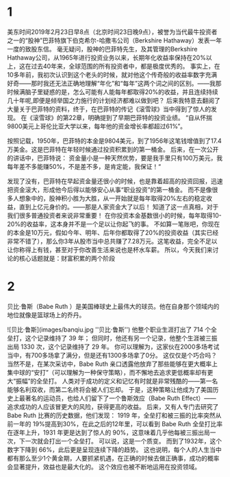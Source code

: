 # 1

美东时间2019年2月23日早8点（北京时间23日晚9点），被誉为当代最牛投资者之一的“股神”巴菲特旗下伯克希尔-哈撒韦公司（Berkshire Hathaway）发表一年一度的致股东信。
毫无疑问，股神的巴菲特先生，及其管理的Berkshire Hathaway公司，从1965年进行投资业务以来，长期年化收益率保持在20%以上，这在过去40年来，全球范围的所有投资者中，都是极度优秀的。
事实上，在10多年前，我初次认识到这个老头的时候，就对他这个传奇般的收益率数字充满好奇——那时我还无法正确地理解“年化”和“每年”这两个词之间的区别。——我那时候满脑子里疑惑的是，怎么可能有人能每年都取得20%的收益，并且连续持续几十年呢,即便是倾举国之力施行的计划经济都难以做到吧？
后来我特意去翻阅了大量关于巴菲特的资料，终于，在巴菲特的传记《滚雪球》当中得到了惊人的发现。
在《滚雪球》的第22章，明确提到了早期巴菲特的投资业绩。
“自从怀揣9800美元上哥伦比亚大学以来，每年他的资金增长率都超过61%”。

按照记载，1950年，巴菲特的本金是9804美元，到了1956年这笔钱增值到了17.4万美金。这是巴菲特在年轻时候通过投资积累到的第一桶金。
后来，在一次公开的讲话中，巴菲特说：
资金量小是一种天然优势，要是我手里只有100万美元，我每年差不多能赚50%，不是差不多，是肯定能，我保证！“

发现了没有，巴菲特在早起资金量还很小的时候，也是靠着超高的投资回报，迅速把资金滚大，形成他今后得以能够安心从事“职业投资”的第一桶金。
而不是像很多人想象中的，股神积小胜为大胜，从一开始就是每年取得20%左右的稳定收益，直到上亿元身价的。——那是人家资金大了以后！
知道了这一点真相，对于我们很多普通投资者来说非常重要！
在你投资本金基数很小的时候，每年取得10-20%的收益率，这本身并不是一个足以让你起飞的事。
不如算一笔账吧，你现在的本金是10万元，假如今年、明年、后年你都取得了20%的投资收益（其实已经非常不错了），那么你3年从股市当中总共赚了7.28万元。这笔收益，完全不足以让你称得上有钱，甚至对于你改善生活来说也是杯水车薪。
所以，今天我们来讨论的核心话题就是：财富积累的两个阶段

# 2

贝比·鲁斯（Babe Ruth ）是美国棒球史上最伟大的球员。他在自身那个领域内的地位就像是篮球场上的乔丹。

![贝比·鲁斯](images/banqiu.jpg ''贝比·鲁斯'')
他整个职业生涯打出了 714 个全垒打，这个记录维持了 39 年；
但同时，他还有另一个记录，他整个生涯被三振出局 1330 次，这个记录维持了 29 年。
你可以理解为，这家伙在2000多场考试当中，有700多场拿了满分，但是还有1300多场拿了0分。
这仅仅是个巧合吗？
当然不是，在某次采访中，Babe Ruth 亲口透露他放弃了那些能够在更大概率上集中球的“安打”（可以理解为一种保守策略），而不懈地去追求更低概率却有更大“振幅”的全垒打。
人类对于成功的定义和记忆有时就是非常残酷的——第一名能够名利双收，而第二名终将会被人们忘却。
于是，这种策略让他成为了美国历史上最著名的运动员，也给人们留下了一个鲁斯效应（Babe Ruth Effect）—— 追求成功的人应该冒更大的风险，获得更高的收益。
后来，又有人专门去研究了Babe Ruth 比赛的历史数据，他们发现：
1919 年，全垒打和被三振的比率突然从前一年的 19%提高到30%，在此之后的12年里，可以看到 Babe Ruth 全垒打比率在逐年上升，1931 年更是达到了惊人的 90%，这意味着几乎他每被三振出局一次，下一次就会打出一个全垒打。
可以说，这是一个质变。
而到了1932年，这个数字下降到 66%，此后更是呈现连续下降的趋势。
这也说明，每个人的人生当中都有那么至少1个黄金期，人要抓紧机遇，在正确的时候去做正确事，成功的概率会显著提升，效益也是最大化的。
这个效应也被不断地运用在投资领域。
